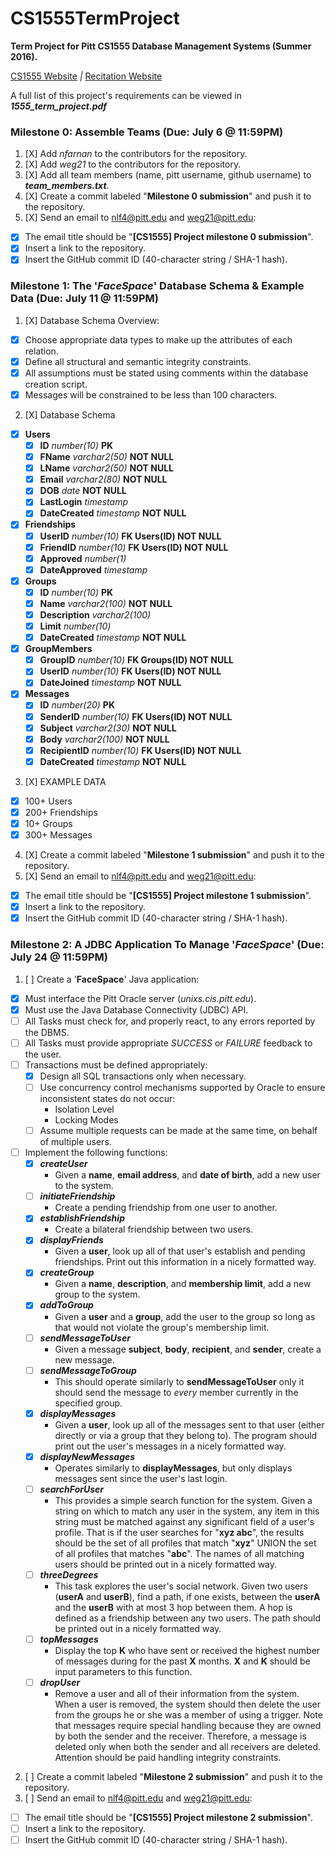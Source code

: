 # CS1555TermProject

**Term Project for Pitt CS1555 Database Management Systems (Summer 2016).**

[CS1555 Website](https://people.cs.pitt.edu/~nlf4/cs1555/)  *|* [Recitation Website](https://people.cs.pitt.edu/~weg21/1555.html)

A full list of this project's requirements can be viewed in **_1555_term_project.pdf_**

### Milestone 0: Assemble Teams (Due: July 6 @ 11:59PM)

1. [X] Add *nfarnan* to the contributors for the repository.  
2. [X] Add *weg21* to the contributors for the repository.  
3. [X] Add all team members (name, pitt username, github username) to **_team_members.txt_**.  
4. [X] Create a commit labeled "**Milestone 0 submission**" and push it to the repository.  
5. [X] Send an email to nlf4@pitt.edu and weg21@pitt.edu:  
  * [X] The email title should be "**[CS1555] Project milestone 0 submission**".  
  * [X] Insert a link to the repository.  
  * [X] Insert the GitHub commit ID (40-character string / SHA-1 hash).  

### Milestone 1: The '*FaceSpace*' Database Schema & Example Data (Due: July 11 @ 11:59PM)

1. [X] Database Schema Overview:  
  * [X] Choose appropriate data types to make up the attributes of each relation.  
  * [X] Define all structural and semantic integrity constraints.  
  * [X] All assumptions must be stated using comments within the database creation script.  
  * [X] Messages will be constrained to be less than 100 characters.  
2. [X] Database Schema  
  * [X] **Users**  
    * [X] **ID** *number(10)* **PK**  
    * [X] **FName** *varchar2(50)* **NOT NULL**  
    * [X] **LName** *varchar2(50)* **NOT NULL**  
    * [X] **Email** *varchar2(80)* **NOT NULL**  
    * [X] **DOB** *date* **NOT NULL**  
    * [X] **LastLogin** *timestamp*  
    * [X] **DateCreated** *timestamp* **NOT NULL**  
  * [X] **Friendships**  
    * [X] **UserID** *number(10)* **FK Users(ID) NOT NULL**  
    * [X] **FriendID** *number(10)* **FK Users(ID) NOT NULL**  
    * [X] **Approved** *number(1)*  
    * [X] **DateApproved** *timestamp*  
  * [X] **Groups**  
    * [X] **ID** *number(10)* **PK**  
    * [X] **Name** *varchar2(100)* **NOT NULL**  
    * [X] **Description** *varchar2(100)*  
    * [X] **Limit** *number(10)*  
    * [X] **DateCreated** *timestamp* **NOT NULL**  
  * [X] **GroupMembers**  
    * [X] **GroupID** *number(10)* **FK Groups(ID) NOT NULL**  
    * [X] **UserID** *number(10)* **FK Users(ID) NOT NULL**  
    * [X] **DateJoined** *timestamp* **NOT NULL**  
  * [X] **Messages**  
    * [X] **ID** *number(20)* **PK**  
    * [X] **SenderID** *number(10)* **FK Users(ID) NOT NULL**  
    * [X] **Subject** *varchar2(30)*    **NOT NULL**  
    * [X] **Body** *varchar2(100)*      **NOT NULL**  
    * [X] **RecipientID** *number(10)*  **FK Users(ID) NOT NULL**  
    * [X] **DateCreated** *timestamp* **NOT NULL**  
3. [X] EXAMPLE DATA  
  * [X] 100+ Users  
  * [X] 200+ Friendships  
  * [X] 10+ Groups  
  * [X] 300+ Messages  
4. [X] Create a commit labeled "**Milestone 1 submission**" and push it to the repository.  
5. [X] Send an email to nlf4@pitt.edu and weg21@pitt.edu:  
  * [X] The email title should be "**[CS1555] Project milestone 1 submission**".  
  * [X] Insert a link to the repository.  
  * [X] Insert the GitHub commit ID (40-character string / SHA-1 hash).  

### Milestone 2: A JDBC Application To Manage '*FaceSpace*' (Due: July 24 @ 11:59PM)

1. [ ] Create a '**FaceSpace**' Java application:  
  * [X] Must interface the Pitt Oracle server (*unixs.cis.pitt.edu*).  
  * [X] Must use the Java Database Connectivity (JDBC) API.  
  * [ ] All Tasks must check for, and properly react, to any errors reported by the DBMS.  
  * [ ] All Tasks must provide appropriate *SUCCESS* or *FAILURE* feedback to the user.  
  * [ ] Transactions must be defined appropriately:  
    * [X] Design all SQL transactions only when necessary.  
    * [ ] Use concurrency control mechanisms supported by Oracle to ensure inconsistent states do not occur:  
      * Isolation Level  
      * Locking Modes  
    * [ ] Assume multiple requests can be made at the same time, on behalf of multiple users.  
  * [ ] Implement the following functions:  
    * [X] **_createUser_**
      * Given a **name**, **email address**, and **date of birth**, add a new user to the system.  
    * [ ] **_initiateFriendship_**
      * Create a pending friendship from one user to another.  
    * [X] **_establishFriendship_**
      * Create a bilateral friendship between two users.  
    * [X] **_displayFriends_**
      * Given a **user**, look up all of that user's establish and pending friendships. Print out this information in a nicely formatted way.  
    * [X] **_createGroup_**
      * Given a **name**, **description**, and **membership limit**, add a new group to the system.  
    * [X] **_addToGroup_**
      * Given a **user** and a **group**, add the user to the group so long as that would not violate the group's membership limit.  
    * [ ] **_sendMessageToUser_**
      * Given a message **subject**, **body**, **recipient**, and **sender**, create a new message.  
    * [ ] **_sendMessageToGroup_**
      * This should operate similarly to **sendMessageToUser** only it should send the message to *every* member currently in the specified group.  
    * [X] **_displayMessages_**
      * Given a **user**, look up all of the messages sent to that user (either directly or via a group that they belong to). The program should print out the user's messages in a nicely formatted way.  
    * [X] **_displayNewMessages_**
      * Operates similarly to **displayMessages**, but only displays messages sent since the user's last login.  
    * [ ] **_searchForUser_**
      * This provides a simple search function for the system. Given a string on which to match any user in the system, any item in this string must be matched against any significant field of a user's profile. That is if the user searches for "**xyz abc**", the results should be the set of all profiles that match "**xyz**" UNION the set of all profiles that matches "**abc**". The names of all matching users should be printed out in a nicely formatted way.  
    * [ ] **_threeDegrees_**
      * This task explores the user's social network. Given two users (**userA** and **userB**), find a path, if one exists, between the **userA** and the **userB** with at most 3 hop between them. A hop is defined as a friendship between any two users. The path should be printed out in a nicely formatted way.  
    * [ ] **_topMessages_**
      * Display the top **K** who have sent or received the highest number of messages during for the past **X** months. **X** and **K** should be input parameters to this function.  
    * [ ] **_dropUser_**
      * Remove a user and all of their information from the system. When a user is removed, the system should then delete the user from the groups he or she was a member of using a trigger. Note that messages require special handling because they are owned by both the sender and the receiver. Therefore, a message is deleted only when both the sender and all receivers are deleted. Attention should be paid handling integrity constraints.  
2. [ ] Create a commit labeled "**Milestone 2 submission**" and push it to the repository.  
3. [ ] Send an email to nlf4@pitt.edu and weg21@pitt.edu:  
  * [ ] The email title should be "**[CS1555] Project milestone 2 submission**".  
  * [ ] Insert a link to the repository.  
  * [ ] Insert the GitHub commit ID (40-character string / SHA-1 hash).  
